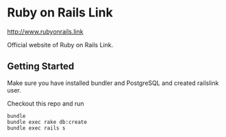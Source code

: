 # Ruby on Rails Link

http://www.rubyonrails.link

Official website of Ruby on Rails Link.


## Getting Started
Make sure you have installed bundler and PostgreSQL and created railslink user.

Checkout this repo and run

```
bundle
bundle exec rake db:create
bundle exec rails s
````
